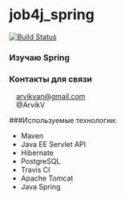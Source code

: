 # job4j_spring
[![Build Status](https://app.travis-ci.com/ArvikVan/job4j_spring.svg?branch=master)](https://app.travis-ci.com/ArvikVan/job4j_spring)
### Изучаю Spring

### Контакты для связи<br>
<img src="https://img.icons8.com/clouds/100/000000/gmail-new.png" width="10"/> arvikvan@gmail.com<br>
<img src="https://img.icons8.com/color/100/000000/telegram-app--v2.png" width="10"/> @ArvikV

###Используемые технологии:
- Maven
- Java EE Servlet API
- Hibernate
- PostgreSQL
- Travis CI
- Apache Tomcat
- Java Spring

